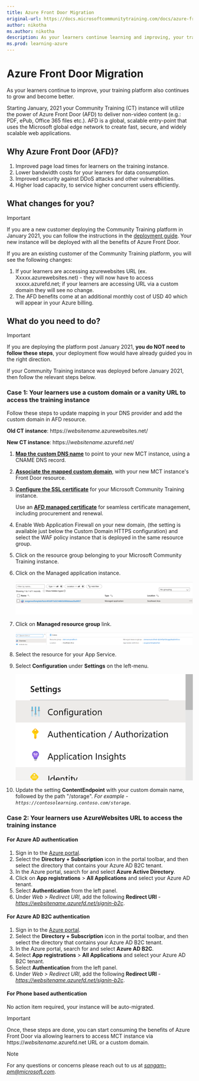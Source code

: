 ```yaml
---
title: Azure Front Door Migration
original-url: https://docs.microsoftcommunitytraining.com/docs/azure-front-door-migration
author: nikotha
ms.author: nikotha
description: As your learners continue learning and improving, your training platform also continues to grow and become better.
ms.prod: learning-azure
---
```


# Azure Front Door Migration

As your learners continue to improve, your training platform also continues to grow and become better.

Starting January, 2021 your Community Training (CT) instance will utilize the power of Azure Front Door (AFD) to deliver non-video content (e.g.: PDF, ePub, Office 365 files etc.). AFD is a global, scalable entry-point that uses the Microsoft global edge network to create fast, secure, and widely scalable web applications.

## Why Azure Front Door (AFD)?

1. Improved page load times for learners on the training instance.
1. Lower bandwidth costs for your learners for data consumption.
1. Improved security against DDoS attacks and other vulnerabilities.
1. Higher load capacity, to service higher concurrent users efficiently.

## What changes for you?

> [!IMPORTANT]  
> If you are a new customer deploying the Community Training platform in January 2021, you can follow the instructions in the [deployment guide](../../infrastructure-management/install-your-platform-instance/detailed-step-by-step-installation-guide.md). Your new instance will be deployed with all the benefits of Azure Front Door.

If you are an existing customer of the Community Training platform, you will see the following changes:  

1. If your learners are accessing azurewebsites URL (ex. Xxxxx.azurewebsites.net) - they will now have to access xxxxx.azurefd.net; if your learners are accessing URL via a custom domain they will see no change.
1. The AFD benefits come at an additional monthly cost of USD 40 which will appear in your Azure billing.

## What do you need to do?

> [!IMPORTANT]  
> If you are deploying the platform post January 2021, **you do NOT need to follow these steps**, your deployment flow would have already guided you in the right direction.

If your Community Training instance was deployed before January 2021, then follow the relevant steps below.

### Case 1: Your learners use a custom domain or a vanity URL to access the training instance

Follow these steps to update mapping in your DNS provider and add the custom domain in AFD resource.  

**Old CT instance**: https://*websitename*.azurewebsites.net/

**New CT instance**: https://*websitename*.azurefd.net/

1. [**Map the custom DNS name**](/azure/frontdoor/front-door-custom-domain#create-a-cname-dns-record) to point to your new MCT instance, using a CNAME DNS record.

1. [**Associate the mapped custom domain**](/azure/frontdoor/front-door-custom-domain#associate-the-custom-domain-with-your-front-door), with your new MCT instance's Front Door resource.

1. [**Configure the SSL certificate**](/azure/frontdoor/front-door-custom-domain-https) for your Microsoft Community Training instance.

   Use an [**AFD managed certificate**](/azure/frontdoor/front-door-custom-domain-https#option-1-default-use-a-certificate-managed-by-front-door) for seamless certificate management, including procurement and renewal.

1. Enable Web Application Firewall on your new domain, (the setting is available just below the Custom Domain HTTPS configuration) and select the WAF policy instance that is deployed in the same resource group.

1. Click on the resource group belonging to your Microsoft Community Training instance.

1. Click on the Managed application instance.

   ![Managed application instance](../../media/image%2890%29.png)

1. Click on **Managed resource group** link.

   ![Managed resource group](../../media/image%2889%29.png)

1. Select the resource for your App Service.

1. Select **Configuration** under **Settings** on the left-menu.

   ![Configuration under Settings](../../media/image%2894%29.png)

1. Update the setting **ContentEndpoint** with your custom domain name, followed by the path "/storage". *For example - `https://contosolearning.contoso.com/storage`*.

### Case 2: Your learners use AzureWebsites URL to access the training instance

#### For Azure AD authentication

1. Sign in to the [Azure portal](https://portal.azure.com/).
1. Select the **Directory + Subscription** icon in the portal toolbar, and then select the directory that contains your Azure AD B2C tenant.
1. In the Azure portal, search for and select **Azure Active Directory**.
1. Click on **App registrations** > **All Applications** and select your Azure AD tenant.
1. Select **Authentication** from the left panel.
1. Under *Web > Redirect URI*, add the following **Redirect URI** - *https://websitename.azurefd.net/signin-b2c*.

#### For Azure AD B2C authentication

1. Sign in to the [Azure portal](https://portal.azure.com/).
1. Select the **Directory + Subscription** icon in the portal toolbar, and then select the directory that contains your Azure AD B2C tenant.
1. In the Azure portal, search for and select **Azure AD B2C**.
1. Select **App registrations** > **All Applications** and select your Azure AD B2C tenant.
1. Select **Authentication** from the left panel.
1. Under *Web > Redirect URI*, add the following **Redirect URI** - *https://websitename.azurefd.net/signin-b2c*.

#### For Phone based authentication

No action item required, your instance will be auto-migrated.

> [!IMPORTANT]  
> Once, these steps are done, you can start consuming the benefits of Azure Front Door via allowing learners to access MCT instance via https://*websitename*.azurefd.net URL or a custom domain.

> [!NOTE]  
> For any questions or concerns please reach out to us at *sangam-pm@microsoft.com*.
